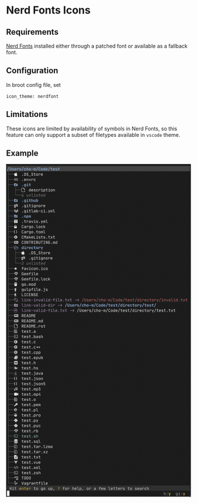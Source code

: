 Nerd Fonts Icons
================

Requirements
------------
[Nerd Fonts](https://github.com/ryanoasis/nerd-fonts) installed either through a patched font or available as a fallback font.

Configuration
-------------
In broot config file, set
```
icon_theme: nerdfont
```

Limitations
-----------
These icons are limited by availability of symbols in Nerd Fonts, so this feature can only support a subset of filetypes available in `vscode` theme.

Example
-------
<img src="example.png" alt="example" width="600"/>
